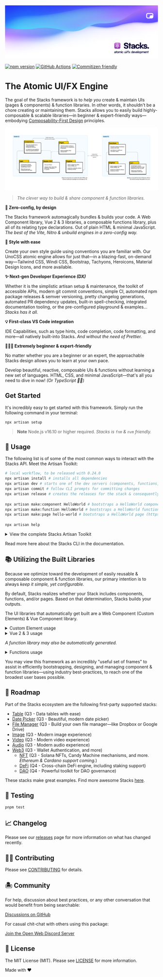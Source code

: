 <p align="center"><img src=".github/art/social.png" alt="Social Card of Stacks"></p>

[![npm version][npm-version-src]][npm-version-href]
[![GitHub Actions][github-actions-src]][github-actions-href]
[![Commitizen friendly](https://img.shields.io/badge/commitizen-friendly-brightgreen.svg)](http://commitizen.github.io/cz-cli/)
<!-- [![npm downloads][npm-downloads-src]][npm-downloads-href] -->
<!-- [![Codecov][codecov-src]][codecov-href] -->

# The Atomic UI/FX Engine

The goal of the Stacks framework is to _help you_ create & maintain UIs (pages & components) & function libraries. In other words, it shouldn't be a chore creating or maintaining them. Stacks allows you to easily build highly-composable & scalable libraries—in beginner & expert-friendly ways—embodying [Composability-First Design](/composability-first-design.md) principles.

![Atomic UI & FX Design](./apps/site/docs/images/diagram.png)

> _The clever way to build & share component & function libraries._

**🤖 Zero-config, by design**

The Stacks framework automagically bundles & builds your code. A Web Component library, Vue 2 & 3 libraries, a composable functions library, plus all of its relating type declarations. Out of plain HTML & minimal JavaScript. _The best of the Vite, Nitro & unbuild engines in a zero-config way._

**🎨 Style with ease**

Create your own style guide using conventions you are familiar with. Our UnoCSS atomic engine allows for just that—in a blazing-fast, on-demand way—Tailwind CSS, Windi CSS, Bootstrap, Tachyons, Heroicons, Material Design Icons, and more available.

**✨ Next-gen Developer Experience _(DX)_**

Whether it is the simplistic artisan setup & maintenance, the toolkit of accessible APIs, modern git commit conventions, simple CI, automated npm package releases & semver versioning, pretty changelog generations, automated PR dependency updates, built-in spell-checking, integrated documentation tooling, or the pre-configured playground & examples... _Stacks has it all._

**💡 First-class VS Code integration**

IDE Capabilities, such as type hints, code completion, code formatting, and more—all natively built-into Stacks. _And without the need of Prettier._

**🧙🏼‍♀️ Extremely beginner & expert-friendly**

No matter whether you are a beginner or an expert, the approachable Stacks design allows you to learn at your own pace.

Develop beautiful, reactive, composable UIs & functions without learning a new set of languages. HTML, CSS, and minimal JavaScript—that's all you need to dive in now! _(Or TypeScript ✌🏼)_

## Get Started

It's incredibly easy to get started with this framework. Simply run the following command in your terminal:

```bash
npx artisan setup
```

> **Note**
> Node.js v16.10 or higher required. _Stacks is `fnm` & `nvm` friendly._

## 🤖 Usage

The following list is of some of the most common ways to interact with the Stacks API. Meet the Artisan Toolkit:

```bash
# local workflow, to be released with 0.24.0
npx artisan install # installs all dependencies
npx artisan dev # starts one of the dev servers (components, functions, pages, or docs)
npx artisan commit # follow CLI prompts for committing changes
npx artisan release # creates the releases for the stack & consequently, publishes them to npm

npx artisan make:component HelloWorld # bootstraps a HelloWorld component
npx artisan make:function HelloWorld # bootstraps a HelloWorld function
npx artisan make:page hello-world # bootstraps a HelloWorld page (https://127.0.0.1/hello-world)

npx artisan help
```

<details>
<summary>View the complete Stacks Artisan Toolkit</summary>

```bash
npx artisan install # or `pnpm i`
npx artisan fresh # fresh reinstall of all deps

npx artisan dev # starts one of the dev servers (components, functions, pages, or docs)
npx artisan dev:components # starts local playground dev server
npx artisan dev:functions # stubs the functions
npx artisan dev:pages # starts local pages dev server
npx artisan dev:docs # starts local docs dev server

npx artisan make:component HelloWorld
npx artisan make:function hello-world
npx artisan make:page hello-world
npx artisan make:stack hello-world

npx artisan stub # stubs all the libraries
npx artisan stub:components # stubs the component library
npx artisan stub:functions # stubs the function library
npx artisan stub:pages # stubs the pages

npx artisan lint # runs linter
npx artisan lint:fix # runs linter and fixes issues

npx artisan commit # follow CLI prompts for committing staged changes
npx artisan release # creates the releases for the stack & triggers the Release Action (workflow)
npx artisan changelog # generates CHANGELOG.md

# building for production (e.g. npm)
npx artisan build # select a specific build (follow CLI prompts)
npx artisan build:components # builds component libraries
npx artisan build:functions # builds function library
npx artisan build:elements # builds Web Component library (Custom Elements)
npx artisan build:vue # builds Vue 2 & 3 compatible libraries
npx artisan build:types # builds all types

# when building for Vercel, Netlify, and more
npx artisan deploy:playground
npx artisan deploy:docs

# creates a server to be deployed into any VPS
npx artisan server:functions # wip
npx artisan server:pages # wip

npx artisan example # select the example to run (follow CLI prompts)

# test your stack
npx artisan test # runs test suite
npx artisan test:unit # runs unit tests
npx artisan test:e2e # runs e2e tests
npx artisan test:coverage # runs test coverage
npx artisan test:types # runs typecheck
```

</details>

Read more here about the Stacks CLI in the documentation.

## 📚 Utilizing the Built Libraries

Because we optimize toward the development of easily reusable & composable component & function libraries, our primary intention is to always _keep it simple, yet configurable._

By default, Stacks realizes whether your Stack includes components, functions, and/or pages. Based on that determination, Stacks builds your outputs.

The UI libraries that automatically get built are a Web Component (Custom Elements) & Vue Component library.

<details>
<summary>Custom Element usage</summary>

```bash
npm install my-awesome-library
```

After you installed your Stacks generated library, you can use a "Custom Element" (Web Component) in the following way:

```html
<html>
  <body>
    <hello-world name="Jane Doe"></hello-world>
    <script src="my-awesome-library.js"></script>
  </body>
</html>
```
</details>

<details>
<summary>Vue 2 & 3 usage</summary>

```bash
npm install my-awesome-library
```

After you installed your Stacks generated library, you can use your Vue Components in the following way:

```vue
<script setup lang="ts">
import HelloWorld from 'my-awesome-library'
</script>

<template>
  <HelloWorld name="J Doe" />
</template>
```
</details>

_A function library may also be automatically generated._

<details>
<summary>Functions usage</summary>

```bash
npm install hello-world-library
```

After you installed your Stacks generated library, you can use your functions in the following way:

```ts
import { count, increment } from 'hello-world-library'

console.log('count is', count)

increment()

console.log('increased count is', count)
```
</details>

You may view this framework as an incredibly "useful set of frames" to assist in efficiently bootstrapping, designing, and managing component & function libraries—using industry best-practices, to reach one of the broadest user bases possible.

## 🚙 Roadmap

Part of the Stacks ecosystem are the following first-party supported stacks:

- [Table](https://github.com/ow3org/table-stack) (Q3 - Data tables with ease)
- [Date Picker](https://github.com/ow3org/date-picker-stack) (Q3 - Beautiful, modern date picker)
- [File Manager](https://github.com/ow3org/file-manager-stack) (Q3 - Build your own file manager—like Dropbox or Google Drive)
- [Image](https://github.com/ow3org/image-stack) (Q3 - Modern image experience)
- [Video](https://github.com/ow3org/video-stack) (Q3 - Modern video experience)
- [Audio](https://github.com/ow3org/audio-stack) (Q3 - Modern audio experience)
- [Web3](https://github.com/ow3org/web3-stack) (Q3 - Wallet Authentication, and more)
  - [NFT](https://github.com/ow3org/nft-stack) (Q3 - Solana NFTs, Candy Machine mechanisms, and more. _Ethereum & Cardano support coming._)
  - [DeFi](https://github.com/ow3org/defi-stack) (Q4 - Cross-chain DeFi engine, including staking support)
  - [DAO](https://github.com/ow3org/dao-stack) (Q4 - Powerful toolkit for DAO governance)

These stacks make great examples. Find more awesome Stacks [here](https://github.com/ow3org/awesome-stacks).

## 🧪 Testing

```bash
pnpm test
```

## 📈 Changelog

Please see our [releases](https://github.com/ow3org/stacks/releases) page for more information on what has changed recently.

## 💪🏼 Contributing

Please see [CONTRIBUTING](.github/CONTRIBUTING.md) for details.

## 🏝 Community

For help, discussion about best practices, or any other conversation that would benefit from being searchable:

[Discussions on GitHub](https://github.com/ow3org/stacks/discussions)

For casual chit-chat with others using this package:

[Join the Open Web Discord Server](https://discord.ow3.org)

## 📄 License

The MIT License (MIT). Please see [LICENSE](LICENSE.md) for more information.

Made with ❤️

<!-- Badges -->
[npm-version-src]: https://img.shields.io/npm/v/@ow3/hello-world-vue?style=flat-square
[npm-version-href]: https://npmjs.com/package/@ow3/hello-world-vue

[npm-downloads-src]: https://img.shields.io/npm/dm/@ow3/hello-world-vue?style=flat-square
[npm-downloads-href]: https://npmjs.com/package/@ow3/hello-world-vue

[github-actions-src]: https://img.shields.io/github/workflow/status/ow3org/stacks/CI/main?style=flat-square
[github-actions-href]: https://github.com/ow3org/stacks/actions?query=workflow%3Aci

<!-- [codecov-src]: https://img.shields.io/codecov/c/gh/ow3org/stacks/main?style=flat-square
[codecov-href]: https://codecov.io/gh/ow3org/stacks -->
